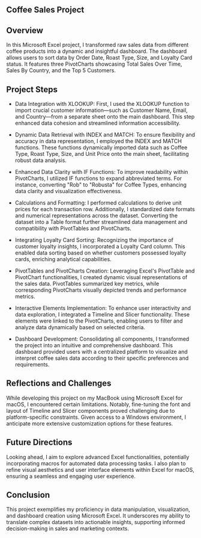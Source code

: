 Coffee Sales Project
--------------------
Overview
--------
In this Microsoft Excel project, I transformed raw sales data from different coffee products into a dynamic and insightful dashboard. The dashboard allows users to sort data by Order Date, Roast Type, Size, and Loyalty Card status. It features three PivotCharts showcasing Total Sales Over Time, Sales By Country, and the Top 5 Customers.

Project Steps
-------------
- Data Integration with XLOOKUP:
First, I used the XLOOKUP function to import crucial customer information—such as Customer Name, Email, and Country—from a separate sheet onto the main dashboard. This step enhanced data cohesion and streamlined information accessibility.

- Dynamic Data Retrieval with INDEX and MATCH:
To ensure flexibility and accuracy in data representation, I employed the INDEX and MATCH functions. These functions dynamically imported data such as Coffee Type, Roast Type, Size, and Unit Price onto the main sheet, facilitating robust data analysis.

- Enhanced Data Clarity with IF Functions:
To improve readability within PivotCharts, I utilized IF functions to expand abbreviated terms. For instance, converting "Rob" to "Robusta" for Coffee Types, enhancing data clarity and visualization effectiveness.

- Calculations and Formatting:
I performed calculations to derive unit prices for each transaction row. Additionally, I standardized date formats and numerical representations across the dataset. Converting the dataset into a Table format further streamlined data management and compatibility with PivotTables and PivotCharts.

- Integrating Loyalty Card Sorting:
Recognizing the importance of customer loyalty insights, I incorporated a Loyalty Card column. This enabled data sorting based on whether customers possessed loyalty cards, enriching analytical capabilities.

- PivotTables and PivotCharts Creation:
Leveraging Excel's PivotTable and PivotChart functionalities, I created dynamic visual representations of the sales data. PivotTables summarized key metrics, while corresponding PivotCharts visually depicted trends and performance metrics.

- Interactive Elements Implementation:
To enhance user interactivity and data exploration, I integrated a Timeline and Slicer functionality. These elements were linked to the PivotCharts, enabling users to filter and analyze data dynamically based on selected criteria.

- Dashboard Development:
Consolidating all components, I transformed the project into an intuitive and comprehensive dashboard. This dashboard provided users with a centralized platform to visualize and interpret coffee sales data according to their specific preferences and requirements.

Reflections and Challenges
--------------------------
While developing this project on my MacBook using Microsoft Excel for macOS, I encountered certain limitations. Notably, fine-tuning the font and layout of Timeline and Slicer components proved challenging due to platform-specific constraints. Given access to a Windows environment, I anticipate more extensive customization options for these features.

Future Directions
-----------------
Looking ahead, I aim to explore advanced Excel functionalities, potentially incorporating macros for automated data processing tasks. I also plan to refine visual aesthetics and user interface elements within Excel for macOS, ensuring a seamless and engaging user experience.

Conclusion
----------
This project exemplifies my proficiency in data manipulation, visualization, and dashboard creation using Microsoft Excel. It underscores my ability to translate complex datasets into actionable insights, supporting informed decision-making in sales and marketing contexts.
